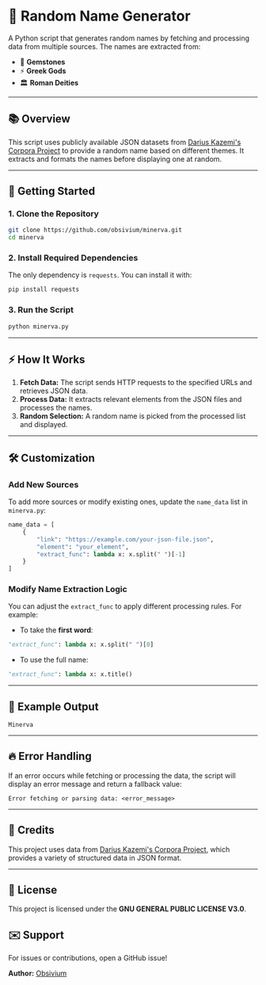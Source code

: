 # 🎲 Random Name Generator

A Python script that generates random names by fetching and processing data from multiple sources. The names are extracted from:

- 💎 **Gemstones**
- ⚡️ **Greek Gods**
- 🏛️ **Roman Deities**

---

## 📚 Overview

This script uses publicly available JSON datasets from [Darius Kazemi's Corpora Project](https://github.com/dariusk/corpora) to provide a random name based on different themes. It extracts and formats the names before displaying one at random.

---

## 🚀 Getting Started

### 1. Clone the Repository
```bash
git clone https://github.com/obsivium/minerva.git
cd minerva
```

### 2. Install Required Dependencies
The only dependency is `requests`. You can install it with:
```bash
pip install requests
```

### 3. Run the Script
```bash
python minerva.py
```

---

## ⚡️ How It Works

1. **Fetch Data:** The script sends HTTP requests to the specified URLs and retrieves JSON data.
2. **Process Data:** It extracts relevant elements from the JSON files and processes the names.
3. **Random Selection:** A random name is picked from the processed list and displayed.

---

## 🛠️ Customization

### Add New Sources
To add more sources or modify existing ones, update the `name_data` list in `minerva.py`:

```python
name_data = [
    {
        "link": "https://example.com/your-json-file.json",
        "element": "your_element",
        "extract_func": lambda x: x.split(" ")[-1]
    }
]
```

### Modify Name Extraction Logic
You can adjust the `extract_func` to apply different processing rules. For example:
- To take the **first word**:
```python
"extract_func": lambda x: x.split(" ")[0]
```
- To use the full name:
```python
"extract_func": lambda x: x.title()
```

---

## 🎁 Example Output
```
Minerva
```

---

## 🔥 Error Handling
If an error occurs while fetching or processing the data, the script will display an error message and return a fallback value:
```
Error fetching or parsing data: <error_message>
```

---

## 📝 Credits

This project uses data from [Darius Kazemi's Corpora Project](https://github.com/dariusk/corpora), which provides a variety of structured data in JSON format.

---

## 📜 License

This project is licensed under the **GNU GENERAL PUBLIC LICENSE V3.0**.


## ✉️ Support
For issues or contributions, open a GitHub issue!

**Author:** [Obsivium](https://github.com/Obsivium)
